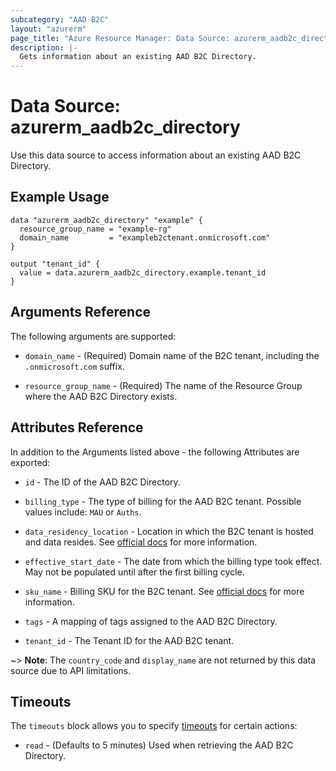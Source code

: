 ```yaml
---
subcategory: "AAD B2C"
layout: "azurerm"
page_title: "Azure Resource Manager: Data Source: azurerm_aadb2c_directory"
description: |-
  Gets information about an existing AAD B2C Directory.
---
```


# Data Source: azurerm_aadb2c_directory

Use this data source to access information about an existing AAD B2C Directory.

## Example Usage

```hcl
data "azurerm_aadb2c_directory" "example" {
  resource_group_name = "example-rg"
  domain_name         = "exampleb2ctenant.onmicrosoft.com"
}

output "tenant_id" {
  value = data.azurerm_aadb2c_directory.example.tenant_id
}
```

## Arguments Reference

The following arguments are supported:

* `domain_name` - (Required) Domain name of the B2C tenant, including the `.onmicrosoft.com` suffix.

* `resource_group_name` - (Required) The name of the Resource Group where the AAD B2C Directory exists.

## Attributes Reference

In addition to the Arguments listed above - the following Attributes are exported: 

* `id` - The ID of the AAD B2C Directory.

* `billing_type` - The type of billing for the AAD B2C tenant. Possible values include: `MAU` or `Auths`.

* `data_residency_location` - Location in which the B2C tenant is hosted and data resides. See [official docs](https://aka.ms/B2CDataResidenc) for more information.

* `effective_start_date` - The date from which the billing type took effect. May not be populated until after the first billing cycle.

* `sku_name` - Billing SKU for the B2C tenant. See [official docs](https://aka.ms/b2cBilling) for more information.

* `tags` - A mapping of tags assigned to the AAD B2C Directory.

* `tenant_id` - The Tenant ID for the AAD B2C tenant.

~> **Note**: The `country_code` and `display_name` are not returned by this data source due to API limitations.

## Timeouts

The `timeouts` block allows you to specify [timeouts](https://www.terraform.io/language/resources/syntax#operation-timeouts) for certain actions:

* `read` - (Defaults to 5 minutes) Used when retrieving the AAD B2C Directory.
